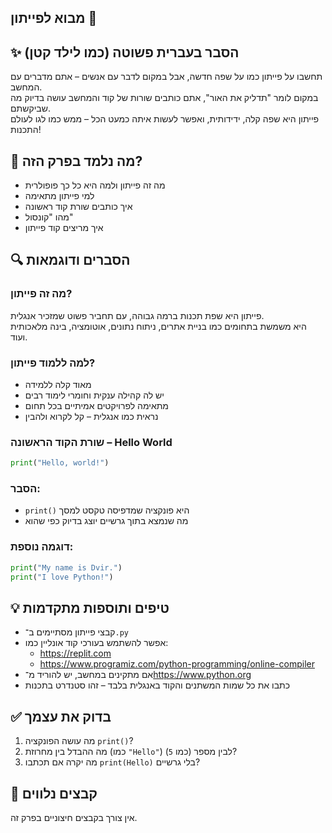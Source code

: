 ##  מבוא לפייתון 📘

## ✨ הסבר בעברית פשוטה (כמו לילד קטן)
תחשבו על פייתון כמו על שפה חדשה, אבל במקום לדבר עם אנשים – אתם מדברים עם המחשב.  
במקום לומר "תדליק את האור", אתם כותבים שורות של קוד והמחשב עושה בדיוק מה שביקשתם.  
פייתון היא שפה קלה, ידידותית, ואפשר לעשות איתה כמעט הכל – ממש כמו לגו לעולם התכנות!

## 🧠 מה נלמד בפרק הזה?
- מה זה פייתון ולמה היא כל כך פופולרית  
- למי פייתון מתאימה  
- איך כותבים שורת קוד ראשונה  
- מהו "קונסול"  
- איך מריצים קוד פייתון  

## 🔍 הסברים ודוגמאות

### מה זה פייתון?
פייתון היא שפת תכנות ברמה גבוהה, עם תחביר פשוט שמזכיר אנגלית.  
היא משמשת בתחומים כמו בניית אתרים, ניתוח נתונים, אוטומציה, בינה מלאכותית ועוד.

### למה ללמוד פייתון?
- מאוד קלה ללמידה  
- יש לה קהילה ענקית וחומרי לימוד רבים  
- מתאימה לפרויקטים אמיתיים בכל תחום  
- נראית כמו אנגלית – קל לקרוא ולהבין  

### שורת הקוד הראשונה – Hello World
```python
print("Hello, world!")
```

### הסבר:
- `print()` היא פונקציה שמדפיסה טקסט למסך  
- מה שנמצא בתוך גרשיים יוצג בדיוק כפי שהוא  

### דוגמה נוספת:
```python
print("My name is Dvir.")
print("I love Python!")
```

## 💡 טיפים ותוספות מתקדמות
- קבצי פייתון מסתיימים ב־`.py`  
- אפשר להשתמש בעורכי קוד אונליין כמו:  
  - https://replit.com  
  - https://www.programiz.com/python-programming/online-compiler  
- אם מתקינים במחשב, יש להוריד מ־https://www.python.org  
- כתבו את כל שמות המשתנים והקוד באנגלית בלבד – זהו סטנדרט בתכנות  

## ✅ בדוק את עצמך
1. מה עושה הפונקציה `print()`?  
2. מה ההבדל בין מחרוזת (כמו `"Hello"`) לבין מספר (כמו `5`)?  
3. מה יקרה אם תכתבו `print(Hello)` בלי גרשיים?

## 🧩 קבצים נלווים
אין צורך בקבצים חיצוניים בפרק זה.
